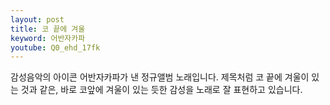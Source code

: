```yaml
---
layout: post
title: 코 끝에 겨울
keyword: 어반자카파
youtube: Q0_ehd_17fk
---
```


<p>감성음악의 아이콘 어반자카파가 낸 정규앨범 노래입니다. 제목처럼 코 끝에 겨울이 있는 것과 같은, 바로 코앞에 겨울이 있는 듯한 감성을 노래로 잘 표현하고 있습니다.</p>